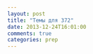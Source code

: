 ```yaml
---
layout: post
title: "Темы для 372"
date: 2013-12-24T16:01:00
comments: true
categories: prep 
---
```

